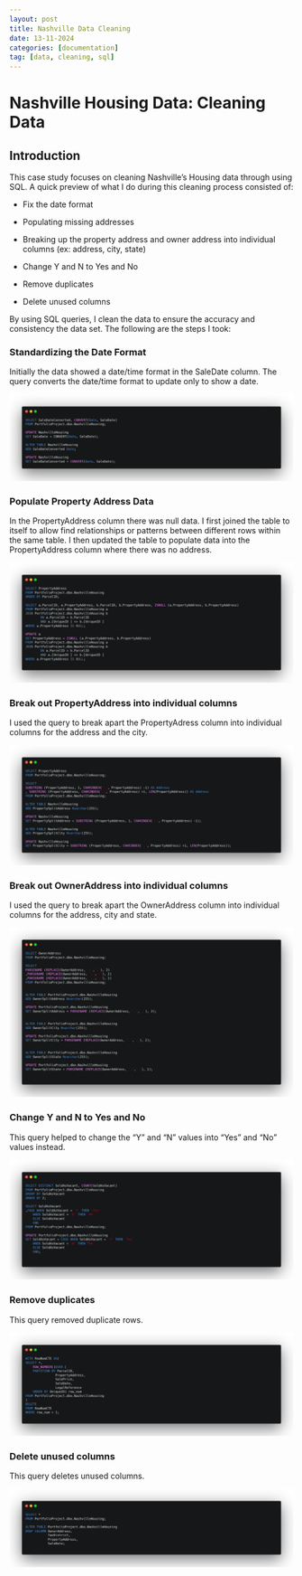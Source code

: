 ```yaml
---
layout: post 
title: Nashville Data Cleaning
date: 13-11-2024
categories: [documentation]
tag: [data, cleaning, sql]
---
```


# Nashville Housing Data: Cleaning Data

## Introduction

This case study focuses on cleaning Nashville’s Housing data through using SQL. A quick preview of what I do during this cleaning process consisted of: 

 - Fix the date format
    
 - Populating missing addresses

 - Breaking up the property address and owner address into individual columns (ex: address, city, state)

 - Change Y and N to Yes and No 

 - Remove duplicates 

 - Delete unused columns 

By using SQL queries, I clean the data to ensure the accuracy and consistency the data set. The following are the steps I took: 

### Standardizing the Date Format
Initially the data showed a date/time format in the SaleDate column. The query converts the date/time format to update only to show a date. 

![Standardizing the Date Format](/assets/images/Nashville1.png)

### Populate Property Address Data
In the PropertyAddress column there was null data. I first joined the table to itself to allow find relationships or patterns between different rows within the same table. I then updated the table to populate data into the PropertyAddress column where there was no address. 

![Populate Property Address Data](/assets/images/Nashville2.png)


### Break out PropertyAddress into individual columns
I used the query to break apart the PropertyAdress column into individual columns for the address and the city.

![Break out PropertyAddress into individual columns](/assets/images/Nashville3.png)

### Break out OwnerAddress into individual columns
I used the query to break apart the OwnerAddress column into individual columns for the address, city and state. 

![Break out OwnerAddress into individual columns](/assets/images/Nashville4.png)

### Change Y and N to Yes and No 
This query helped to change the “Y” and “N” values into “Yes” and “No” values instead. 

![Change Y and N to Yes and No](/assets/images/Nashville5.png)

### Remove duplicates 
This query removed duplicate rows. 

![Remove duplicates](/assets/images/Nashville6.png)

### Delete unused columns 
This query deletes unused columns.

![Delete unused columns](/assets/images/Nashville7.png)
